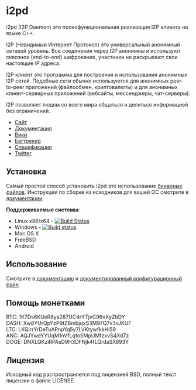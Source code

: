 i2pd
====

i2pd (I2P Daemon) это полнофункциональная реализация I2P клиента на языке C++.

I2P (Невидимый Интернет Протокол) это универсальный анонимный сетевой
уровень. Все соединения через I2P анонимны и используют сквозное (end-to-end)
шифрование, участники не раскрывают свои настоящие IP адреса.

I2P клиент это программа для построения и использования анонимных I2P 
сетей. Подобные сети обычно используются для анонимных peer-to-peer приложений 
(файлообмен, криптовалюты) и для анонимных клиент-серверных приложений 
(вебсайты, мессенджеры, чат-серверы).

I2P позволяет людям со всего мира общаться и делиться информацией без
ограничений.

* [Сайт](http://i2pd.website)
* [Документация](https://i2pd.readthedocs.io/ru/latest/)
* [Вики](https://github.com/PurpleI2P/i2pd/wiki)
* [Багтрекер](https://github.com/PurpleI2P/i2pd/issues)
* [Спецификация](https://geti2p.net/spec)
* [Twitter](https://twitter.com/hashtag/i2pd)

Установка
---------

Самый простой способ установить i2pd это использование 
[бинарных файлов](https://github.com/PurpleI2P/i2pd/releases/latest). 
Инструкции по сборке из исходников для вашей ОС смотрите 
в [документации](https://i2pd.readthedocs.io/ru/latest/).

**Поддерживаемые системы:**

* Linux x86/x64  - [![Build Status](https://travis-ci.org/PurpleI2P/i2pd.svg?branch=openssl)](https://travis-ci.org/PurpleI2P/i2pd)  
* Windows        - [![Build status](https://ci.appveyor.com/api/projects/status/1908qe4p48ff1x23?svg=true)](https://ci.appveyor.com/project/PurpleI2P/i2pd)  
* Mac OS X
* FreeBSD
* Android 

Использование
-------------

Смотрите в [документацию](https://i2pd.readthedocs.io/ru/latest/) и 
[документированный конфигурационный файл](https://github.com/PurpleI2P/i2pd/blob/openssl/docs/i2pd.conf).

Помощь монетками
----------------

BTC: 1K7Ds6KUeR8ya287UC4rYTjvC96vXyZbDY  
DASH: Xw8YUrQpYzP9tZBmbjqxS3M97Q7v3vJKUF  
LTC: LKQirrYrDeTuAPnpYq5y7LVKtywfkkHi59  
ANC: AQJYweYYUqM1nVfLqfoSMpUMfzxvS4Xd7z  
DOGE: DNXLQKziRPAsD9H3DFNjk4fLQrdaSX893Y 

Лицензия
--------

Исходный код распространяется под лицензией BSD, полный текст 
лицензии в файле LICENSE.
